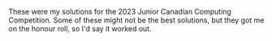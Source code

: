These were my solutions for the 2023 Junior Canadian Computing Competition. Some of these might not be the best solutions, but they got me on the honour roll, so I'd say it worked out.
